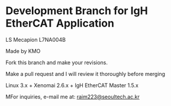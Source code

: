# Development Branch for IgH EtherCAT Application

LS Mecapion L7NA004B 

Made by KMO


Fork this branch and make your revisions.


Make a pull request and I will review it thoroughly before merging


Linux 3.x + Xenomai 2.6.x + IgH EtherCAT Master 1.5.x


MFor inquiries, e-mail me at: raim223@seoultech.ac.kr
